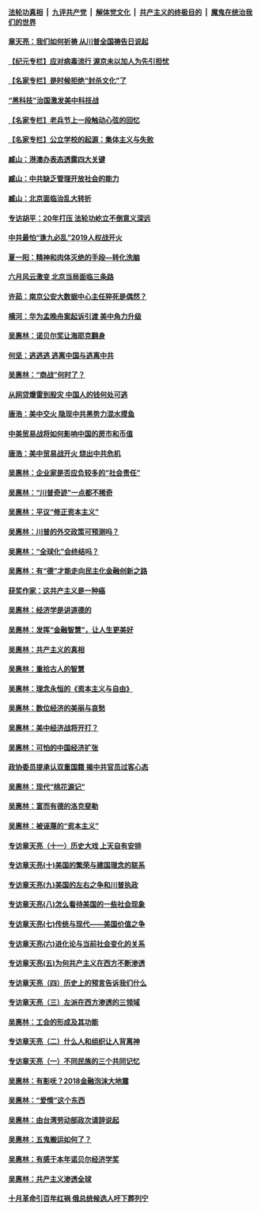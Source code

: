 

####  [法轮功真相](../../../../basic/blob/master/README.md?t=06260002) &nbsp;|&nbsp; [九评共产党](../../../../9ping.md/blob/master/README.md?t=06260002) &nbsp;|&nbsp; [解体党文化](../../../../jtdwh.md/blob/master/README.md?t=06260002)  &nbsp;|&nbsp; [共产主义的终极目的](../../../../gczydzjmd.md/blob/master/README.md?t=06260002) &nbsp;|&nbsp; [魔鬼在统治我们的世界](../../../../mgztzwmdsj.md/blob/master/README.md?t=06260002) 

#### [章天亮：我们如何祈祷 从川普全国祷告日说起](../pages/nsc423/n11944627.md?t=06260002) 

#### [【纪元专栏】应对病毒流行 渥京未以加人为先引担忧](../pages/nsc423/n11875714.md?t=06260002) 

#### [【名家专栏】是时候拒绝“封杀文化”了](../pages/nsc423/n11814093.md?t=06260002) 

#### [“黑科技”治国激发美中科技战](../pages/nsc423/n11638056.md?t=06260002) 

#### [【名家专栏】老兵节上一段触动心弦的回忆](../pages/nsc423/n11646016.md?t=06260002) 

#### [【名家专栏】公立学校的起源：集体主义与失败](../pages/nsc423/n11601833.md?t=06260002) 

#### [臧山：港澳办表态透露四大关键](../pages/nsc423/n11421628.md?t=06260002) 

#### [臧山：中共缺乏管理开放社会的能力](../pages/nsc423/n11407457.md?t=06260002) 

#### [臧山：北京面临治乱大转折](../pages/nsc423/n11406895.md?t=06260002) 

#### [专访胡平：20年打压 法轮功屹立不倒意义深远](../pages/nsc423/n11398800.md?t=06260002) 

#### [中共最怕“逢九必乱”2019人权战开火](../pages/nsc423/n11385248.md?t=06260002) 

#### [夏一阳：精神和肉体灭绝的手段—转化洗脑](../pages/nsc423/n11368250.md?t=06260002) 

#### [六月风云激变 北京当局面临三条路](../pages/nsc423/n11313668.md?t=06260002) 

#### [许茹：南京公安大数据中心主任猝死是偶然？](../pages/nsc423/n11064744.md?t=06260002) 

#### [横河：华为孟晚舟案起诉引渡 美中角力升级](../pages/nsc423/n11027230.md?t=06260002) 

#### [吴惠林：诺贝尔奖让海耶克翻身](../pages/nsc423/n10890049.md?t=06260002) 

#### [何坚：逃逃逃 逃离中国与逃离中共](../pages/nsc423/n10592891.md?t=06260002) 

#### [吴惠林：“商战”何时了？](../pages/nsc423/n10573558.md?t=06260002) 

#### [从网贷爆雷到股灾 中国人的钱何处可逃](../pages/nsc423/n10572800.md?t=06260002) 

#### [唐浩：美中交火 隐现中共黑势力混水摸鱼](../pages/nsc423/n10544040.md?t=06260002) 

#### [中美贸易战将如何影响中国的房市和币值](../pages/nsc423/n10543697.md?t=06260002) 

#### [唐浩：美中贸易战开火 烧出中共危机](../pages/nsc423/n10540126.md?t=06260002) 

#### [吴惠林：企业家是否应负较多的“社会责任”](../pages/nsc423/n10535022.md?t=06260002) 

#### [吴惠林：“川普奇迹”一点都不稀奇](../pages/nsc423/n10512808.md?t=06260002) 

#### [吴惠林：平议“修正资本主义”](../pages/nsc423/n10495724.md?t=06260002) 

#### [吴惠林：川普的外交政策可预测吗？](../pages/nsc423/n10462387.md?t=06260002) 

#### [吴惠林：“全球化”会终结吗？](../pages/nsc423/n10452838.md?t=06260002) 

#### [吴惠林：有“德”才能走向民主化金融创新之路](../pages/nsc423/n10432292.md?t=06260002) 

#### [获奖作家：这共产主义是一种癌](../pages/nsc423/n10431541.md?t=06260002) 

#### [吴惠林：经济学是讲道德的](../pages/nsc423/n10398014.md?t=06260002) 

#### [吴惠林：发挥“金融智慧”，让人生更美好](../pages/nsc423/n10375019.md?t=06260002) 

#### [吴惠林：共产主义的真相](../pages/nsc423/n10351394.md?t=06260002) 

#### [吴惠林：重拾古人的智慧](../pages/nsc423/n10337691.md?t=06260002) 

#### [吴惠林：理念永恒的《资本主义与自由》](../pages/nsc423/n10316274.md?t=06260002) 

#### [吴惠林：数位经济的美丽与哀愁](../pages/nsc423/n10292946.md?t=06260002) 

#### [吴惠林：美中经济战将开打？](../pages/nsc423/n10258825.md?t=06260002) 

#### [吴惠林：可怕的中国经济扩张](../pages/nsc423/n10219147.md?t=06260002) 

#### [政协委员提承认双重国籍 揭中共官员过客心态](../pages/nsc423/n10208809.md?t=06260002) 

#### [吴惠林：现代“桃花源记”](../pages/nsc423/n10185234.md?t=06260002) 

#### [吴惠林：富而有德的洛克斐勒](../pages/nsc423/n10142264.md?t=06260002) 

#### [吴惠林：被诬蔑的“资本主义”](../pages/nsc423/n10124816.md?t=06260002) 

#### [专访章天亮（十一）历史大戏 上天自有安排](../pages/nsc423/n10094905.md?t=06260002) 

#### [专访章天亮(十)美国的繁荣与建国理念的联系](../pages/nsc423/n10094899.md?t=06260002) 

#### [专访章天亮(九)美国的左右之争和川普执政](../pages/nsc423/n10094889.md?t=06260002) 

#### [专访章天亮(八)怎么看待美国的一些社会现象](../pages/nsc423/n10094857.md?t=06260002) 

#### [专访章天亮(七)传统与现代——美国价值之争](../pages/nsc423/n10093140.md?t=06260002) 

#### [专访章天亮(六)进化论与当前社会变化的关系](../pages/nsc423/n10092036.md?t=06260002) 

#### [专访章天亮(五)为何共产主义在西方不断渗透](../pages/nsc423/n10083620.md?t=06260002) 

#### [专访章天亮（四）历史上的预言告诉我们什么](../pages/nsc423/n10083606.md?t=06260002) 

#### [专访章天亮（三）左派在西方渗透的三领域](../pages/nsc423/n10081115.md?t=06260002) 

#### [吴惠林：工会的形成及其功能](../pages/nsc423/n10080633.md?t=06260002) 

#### [专访章天亮（二）什么人和组织让人背离神](../pages/nsc423/n10076637.md?t=06260002) 

#### [专访章天亮（一）不同民族的三个共同记忆](../pages/nsc423/n10074188.md?t=06260002) 

#### [吴惠林：有影呒？2018金融泡沫大地震](../pages/nsc423/n10040534.md?t=06260002) 

#### [吴惠林：“爱情”这个东西](../pages/nsc423/n10019423.md?t=06260002) 

#### [吴惠林：由台湾劳动部政次请辞说起](../pages/nsc423/n9979679.md?t=06260002) 

#### [吴惠林：五鬼搬运如何了？](../pages/nsc423/n9925338.md?t=06260002) 

#### [吴惠林：有感于本年诺贝尔经济学奖](../pages/nsc423/n9871883.md?t=06260002) 

#### [吴惠林：共产主义渗透全球](../pages/nsc423/n9812748.md?t=06260002) 

#### [十月革命引百年红祸 俄总统候选人吁下葬列宁](../pages/nsc423/n9810182.md?t=06260002) 

